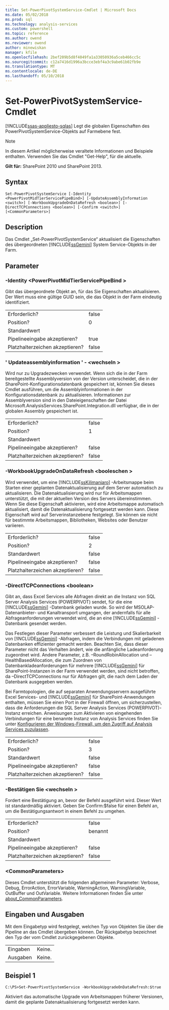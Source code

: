 ```yaml
---
title: Set-PowerPivotSystemService-Cmdlet | Microsoft Docs
ms.date: 05/02/2018
ms.prod: sql
ms.technology: analysis-services
ms.custom: powershell
ms.topic: reference
ms.author: owend
ms.reviewer: owend
author: minewiskan
manager: kfile
ms.openlocfilehash: 2bef209b5d8f4049fa1a33050936a5ceb466cc5c
ms.sourcegitcommit: c12a7416d1996a3bcce3ebf4a3c9abe61b02fb9e
ms.translationtype: MT
ms.contentlocale: de-DE
ms.lasthandoff: 05/10/2018
---
```

# <a name="set-powerpivotsystemservice-cmdlet"></a>Set-PowerPivotSystemService-Cmdlet
[!INCLUDE[ssas-appliesto-sqlas](../../includes/ssas-appliesto-sqlas.md)]
  Legt die globalen Eigenschaften des PowerPivotSystemService-Objekts auf Farmebene fest.  

>[!NOTE] 
>In diesem Artikel möglicherweise veraltete Informationen und Beispiele enthalten. Verwenden Sie das Cmdlet "Get-Help", für die aktuelle.
  
 **Gilt für:** SharePoint 2010 und SharePoint 2013.  
  
## <a name="syntax"></a>Syntax  
  
```  
Set-PowerPivotSystemService [-Identity <PowerPivotMidTierServicePipeBind>] [-UpdateAssemblyInformation <switch>] [-WorkbookUpgradeOnDataRefresh <boolean>] [-DirectTCPConnections <boolean>] [-Confirm <switch>] [<CommonParameters>]  
```  
  
## <a name="description"></a>Description  
 Das Cmdlet „Set-PowerPivotSystemService“ aktualisiert die Eigenschaften des übergeordneten [!INCLUDE[ssGemini](../../includes/ssgemini-md.md)] System Service-Objekts in der Farm.  
  
## <a name="parameters"></a>Parameter  
  
### <a name="-identity-powerpivotmidtierservicepipebind"></a>-Identity \<PowerPivotMidTierServicePipeBind >  
 Gibt das übergeordnete Objekt an, für das Sie Eigenschaften aktualisieren. Der Wert muss eine gültige GUID sein, die das Objekt in der Farm eindeutig identifiziert.  
  
|||  
|-|-|  
|Erforderlich?|false|  
|Position?|0|  
|Standardwert||  
|Pipelineeingabe akzeptieren?|true|  
|Platzhalterzeichen akzeptieren?|false|  
  
### <a name="-updateassemblyinformation-switch"></a>' Updateassemblyinformation ' - \<wechseln >  
 Wird nur zu Upgradezwecken verwendet. Wenn sich die in der Farm bereitgestellte Assemblyversion von der Version unterscheidet, die in der SharePoint-Konfigurationsdatenbank gespeichert ist, können Sie dieses Cmdlet ausführen, um die Assemblyinformationen in der Konfigurationsdatenbank zu aktualisieren. Informationen zur Assemblyversion sind in den Dateieigenschaften der Datei Microsoft.AnalysisServices.SharePoint.Integration.dll verfügbar, die in der globalen Assembly gespeichert ist.  
  
|||  
|-|-|  
|Erforderlich?|false|  
|Position?|1|  
|Standardwert||  
|Pipelineeingabe akzeptieren?|false|  
|Platzhalterzeichen akzeptieren?|false|  
  
### <a name="-workbookupgradeondatarefresh-boolean"></a>-WorkbookUpgradeOnDataRefresh \<booleschen >  
 Wird verwendet, um eine [!INCLUDE[ssKilimanjaro](../../includes/sskilimanjaro-md.md)] -Arbeitsmappe beim Starten einer geplanten Datenaktualisierung auf dem Server automatisch zu aktualisieren. Die Datenaktualisierung wird nur für Arbeitsmappen unterstützt, die mit der aktuellen Version des Servers übereinstimmen. Wenn Sie diese Eigenschaft aktivieren, wird eine Arbeitsmappe automatisch aktualisiert, damit die Datenaktualisierung fortgesetzt werden kann. Diese Eigenschaft wird auf Serverinstanzebene festgelegt. Sie können sie nicht für bestimmte Arbeitsmappen, Bibliotheken, Websites oder Benutzer variieren.  
  
|||  
|-|-|  
|Erforderlich?|false|  
|Position?|2|  
|Standardwert|false|  
|Pipelineeingabe akzeptieren?|false|  
|Platzhalterzeichen akzeptieren?|false|  
  
### <a name="-directtcpconnections-boolean"></a>-DirectTCPConnections \<boolean>  
 Gibt an, dass Excel Services alle Abfragen direkt an die Instanz von SQL Server Analysis Services (POWERPIVOT) sendet, für die eine [!INCLUDE[ssGemini](../../includes/ssgemini-md.md)] -Datenbank geladen wurde. So wird der MSOLAP-Datenanbieter- und Kanaltransport umgangen, der andernfalls für alle Abfrageanforderungen verwendet wird, die an eine [!INCLUDE[ssGemini](../../includes/ssgemini-md.md)] -Datenbank gesendet werden.  
  
 Das Festlegen dieser Parameter verbessert die Leistung und Skalierbarkeit von [!INCLUDE[ssGemini](../../includes/ssgemini-md.md)] -Abfragen, indem die Verbindungen mit geladenen Datenbanken effizienter gemacht werden. Beachten Sie, dass dieser Parameter nicht das Verhalten ändert, wie die anfängliche Ladeanforderung zugeordnet wird. Andere Parameter, z.B. –RoundRobinAllocation und –HealthBasedAllocation, die zum Zuordnen von Datenbankladeanforderungen für mehrere [!INCLUDE[ssGemini](../../includes/ssgemini-md.md)] für SharePoint-Instanzen in der Farm verwendet werden, sind nicht betroffen, da –DirectTCPConnections nur für Abfragen gilt, die nach dem Laden der Datenbank ausgegeben werden.  
  
 Bei Farmtopologien, die auf separaten Anwendungsservern ausgeführte Excel Services- und [!INCLUDE[ssGemini](../../includes/ssgemini-md.md)] für SharePoint-Anwendungen enthalten, müssen Sie einen Port in der Firewall öffnen, um sicherzustellen, dass die Anforderungen die SQL Server Analysis Services (POWERPIVOT)-Instanz erreichen. Anweisungen zum Aktivieren von eingehenden Verbindungen für eine benannte Instanz von Analysis Services finden Sie unter [Konfigurieren der Windows-Firewall, um den Zugriff auf Analysis Services zuzulassen](../../analysis-services/instances/configure-the-windows-firewall-to-allow-analysis-services-access.md).  
  
|||  
|-|-|  
|Erforderlich?|false|  
|Position?|3|  
|Standardwert|false|  
|Pipelineeingabe akzeptieren?|false|  
|Platzhalterzeichen akzeptieren?|false|  
  
### <a name="-confirm-switch"></a>-Bestätigen Sie \<wechseln >  
 Fordert eine Bestätigung an, bevor der Befehl ausgeführt wird. Dieser Wert ist standardmäßig aktiviert. Geben Sie Confirm:$false für einen Befehl an, um die Bestätigungsantwort in einem Befehl zu umgehen.  
  
|||  
|-|-|  
|Erforderlich?|false|  
|Position?|benannt|  
|Standardwert||  
|Pipelineeingabe akzeptieren?|false|  
|Platzhalterzeichen akzeptieren?|false|  
  
### <a name="commonparameters"></a>\<CommonParameters>  
 Dieses Cmdlet unterstützt die folgenden allgemeinen Parameter: Verbose, Debug, ErrorAction, ErrorVariable, WarningAction, WarningVariable, OutBuffer und OutVariable. Weitere Informationen finden Sie unter [about_CommonParameters](http://go.microsoft.com/fwlink/?linkID=227825).  
  
## <a name="inputs-and-outputs"></a>Eingaben und Ausgaben  
 Mit dem Eingabetyp wird festgelegt, welchen Typ von Objekten Sie über die Pipeline an das Cmdlet übergeben können. Der Rückgabetyp bezeichnet den Typ der vom Cmdlet zurückgegebenen Objekte.  
  
|||  
|-|-|  
|Eingaben|Keine.|  
|Ausgaben|Keine.|  
  
## <a name="example-1"></a>Beispiel 1  
  
```  
C:\PS>Set-PowerPivotSystemService -WorkbookUpgradeOnDataRefresh:$true  
```  
  
 Aktiviert das automatische Upgrade von Arbeitsmappen früherer Versionen, damit die geplante Datenaktualisierung fortgesetzt werden kann.  
  
  
